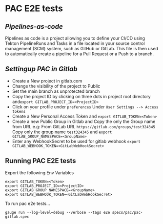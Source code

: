 # PAC E2E tests 
## _Pipelines-as-code_
Pipelines as code is a project allowing you to define your CI/CD using Tekton PipelineRuns and Tasks in a file located in your source control management (SCM) system, such as GitHub or GitLab. This file is then used to automatically create a pipeline for a Pull Request or a Push to a branch.

## _Settingup PAC in Gitlab_

- Create a New project in gitlab.com
- Change the visibility of the project to Public
- Set the main branch as unprotected branch
- Copy the project ID by clicking on three dots in project root directory and`export GITLAB_PROJECT_ID=<ProjectID>`
- Click on your profile under `preferences` Under `User Settings --> Access tokens`
- Create a New Personal Access Token and `export GITLAB_TOKEN=<Token>`
- Create a new Public Group in Gitlab and Copy the only the Group name from URL e.g: From GitLab URL `https://gitlab.com/groups/test324345` Copy only the group name `test324345` and `export GITLAB_GROUP_NAMESPACE=<GroupName>`
- Enter any WebhookSecret to be used for gitlab webhook `export GITLAB_WEBHOOK_TOKEN=<GitLabWebHookSecret>`

## Running PAC E2E tests
Export the following Env Variables
```
export GITLAB_TOKEN=<Token>
export GITLAB_PROJECT_ID=<ProjectID>
export GITLAB_GROUP_NAMESPACE=<GroupName>
export GITLAB_WEBHOOK_TOKEN=<GitLabWebHookSecret>
```

To run pac e2e tests...

```
gauge run --log-level=debug --verbose --tags e2e specs/pac/pac-gitlab.spec
```
